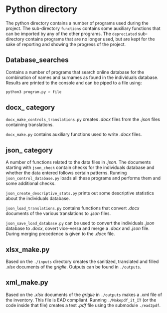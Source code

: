# Python directory

The python directory contains a number of programs used during the project. The sub-directory `functions` contains some auxiliary functions that can be imported by any of the other programs. The `depreciated` sub-directory contains programs that are no longer used, but are kept for the sake of reporting and showing the progress of the project.

## Database_searches

Contains a number of programs that search online database for the combination of names and surnames as found in the individuals database. Results are printed to the console and can be piped to a file using:

```bash
python3 program.py > file
```

## docx_ category

`docx_make_controls_translations.py` creates _.docx_ files from the _.json_ files containing translations.

`docx_make.py` contains auxiliary functions used to write _.docx_ files.

## json_ category

A number of functions related to the data files in _.json_. The documents starting with `json_check` contain checks for the individuals database and whether the data entered follows certain patterns. Running `json_control_database.py` loads all these programs and performs them and some additional checks.

`json_create_descriptive_stats.py` prints out some descriptive statistics about the individuals database.

`json_load_translations.py` contains functions that convert _.docx_ documents of the various translations to _.json_ files.

`json_save_load_database.py` can be used to convert the individuals _.json_ database to _.docx_, covert vice-versa and merge a _.docx_ and _.json_ file. During merging precedence is given to the _.docx_ file.

## xlsx_make.py

Based on the `./inputs` directory creates the sanitized, translated and filled _.xlsx_ documents of the _griglie_. Outputs can be found in `./outputs`.

## xml_make.py

Based on the _.xlsx_ documents of the _griglie_ in `./outputs` makes a _.xml_ file of the inventory. This file is EAD compliant. Running `./Makepdf_it_IT` (or the code inside that file) creates a test _.pdf_ file using the submodule `./ead2pdf`.
